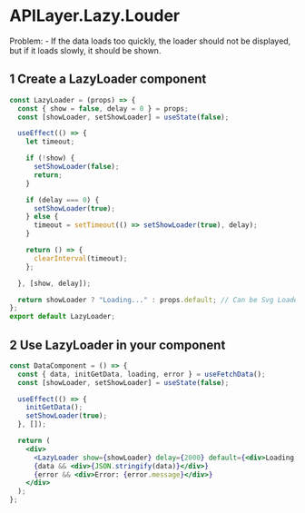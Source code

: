 # APILayer.Lazy.Louder

Problem:
    - If the data loads too quickly, the loader should not be displayed, but if it loads slowly, it should be shown.

## 1 Create a LazyLoader component

```jsx
const LazyLoader = (props) => {
  const { show = false, delay = 0 } = props;
  const [showLoader, setShowLoader] = useState(false);

  useEffect(() => {
    let timeout;

    if (!show) {
      setShowLoader(false);
      return;
    }

    if (delay === 0) {
      setShowLoader(true);
    } else {
      timeout = setTimeout(() => setShowLoader(true), delay);
    }

    return () => {
      clearInterval(timeout);
    };

  }, [show, delay]);

  return showLoader ? "Loading..." : props.default; // Can be Svg Loader or any other loader component
};
export default LazyLoader;
 ```

## 2 Use LazyLoader in your component

```jsx
const DataComponent = () => {
  const { data, initGetData, loading, error } = useFetchData();
  const [showLoader, setShowLoader] = useState(false);

  useEffect(() => {
    initGetData();
    setShowLoader(true);
  }, []);

  return (
    <div>
      <LazyLoader show={showLoader} delay={2000} default={<div>Loading...</div>} />
      {data && <div>{JSON.stringify(data)}</div>}
      {error && <div>Error: {error.message}</div>}
    </div>
  );
};
```
